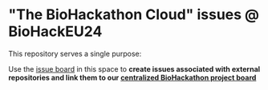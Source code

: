 # "The BioHackathon Cloud" issues @ BioHackEU24

This repository serves a single purpose:

Use the [issue board](https://github.com/elixir-cloud-aai/biohackeu24/issues) in
this space to **create issues associated with external repositories and link
them to our [centralized BioHackathon project
board](https://github.com/orgs/elixir-cloud-aai/projects/23)**
